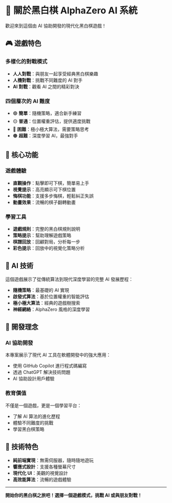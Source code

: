 # 🎯 關於黑白棋 AlphaZero AI 系統
歡迎來到這個由 AI 協助開發的現代化黑白棋遊戲！
## 🎮 遊戲特色
### 多樣化的對戰模式
- **人人對戰**：與朋友一起享受經典黑白棋樂趣
- **人機對戰**：挑戰不同難度的 AI 對手
- **AI 對戰**：觀看 AI 之間的精彩對決

### 四個層次的 AI 難度
- 🟢 **簡單**：隨機策略，適合新手練習
- 🟡 **普通**：位置權重評估，提供適度挑戰
- 🔴 **困難**：極小極大算法，需要策略思考
- 🟠 **超難**：深度學習 AI，最強對手

## 🚀 核心功能

### 遊戲體驗
- **直觀操作**：點擊即可下棋，簡單易上手
- **視覺提示**：高亮顯示可下棋位置
- **悔棋功能**：支援多步悔棋，輕鬆糾正失誤
- **動畫效果**：流暢的棋子翻轉動畫
### 學習工具
- **遊戲規則**：完整的黑白棋規則說明
- **策略提示**：幫助理解遊戲策略
- **棋譜回放**：回顧對局，分析每一步
- **彩色提示**：回放中的視覺化策略分析

## 🧠 AI 技術
這個遊戲展示了從傳統算法到現代深度學習的完整 AI 發展歷程：
- **隨機策略**：最基礎的 AI 實現
- **啟發式算法**：基於位置權重的智能評估
- **極小極大算法**：經典的遊戲樹搜索
- **神經網絡**：AlphaZero 風格的深度學習

## 🎯 開發理念
### AI 協助開發
本專案展示了現代 AI 工具在軟體開發中的強大應用：
- 使用 GitHub Copilot 進行程式碼編寫
- 透過 ChatGPT 解決技術問題
- AI 協助設計用戶體驗
### 教育價值
不僅是一個遊戲，更是一個學習平台：
- 了解 AI 算法的進化歷程
- 體驗不同難度的挑戰
- 學習黑白棋策略
## 🔧 技術特色
- **純前端實現**：無需伺服器，隨時隨地遊玩
- **響應式設計**：支援各種螢幕尺寸
- **現代化 UI**：美觀的視覺設計
- **高效能算法**：流暢的遊戲體驗
---
**開始你的黑白棋之旅吧！選擇一個遊戲模式，挑戰 AI 或與朋友對戰！**